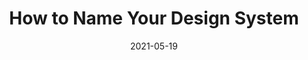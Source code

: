 ---
date: 2021-05-19
publisher: purplebricksdev
tags:
  - design-systems
  - naming
target_url: https://medium.com/purplebricks-digital/how-to-name-your-design-system-722a83da287
title: How to Name Your Design System
---